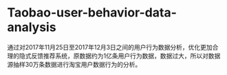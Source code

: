 # Taobao-user-behavior-data-analysis
通过对2017年11月25日至2017年12月3日之间的用户行为数据分析，优化更加合理的隐式反馈推荐系统，原数据约为1亿条用户行为数据，数据过大，所以对数据源抽样30万条数据进行淘宝用户数据行为的分析。
